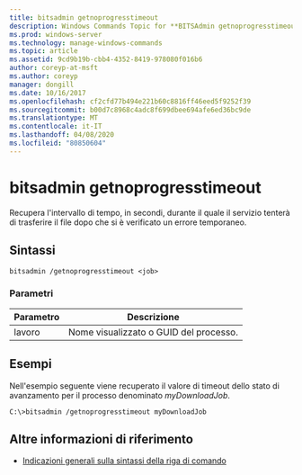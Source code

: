 ```yaml
---
title: bitsadmin getnoprogresstimeout
description: Windows Commands Topic for **BITSAdmin getnoprogresstimeout**, che consente di recuperare il periodo di tempo, in secondi, durante il quale il servizio tenterà di trasferire il file dopo un errore temporaneo.
ms.prod: windows-server
ms.technology: manage-windows-commands
ms.topic: article
ms.assetid: 9cd9b19b-cbb4-4352-8419-978080f016b6
author: coreyp-at-msft
ms.author: coreyp
manager: dongill
ms.date: 10/16/2017
ms.openlocfilehash: cf2cfd77b494e221b60c8816ff46eed5f9252f39
ms.sourcegitcommit: b00d7c8968c4adc8f699dbee694afe6ed36bc9de
ms.translationtype: MT
ms.contentlocale: it-IT
ms.lasthandoff: 04/08/2020
ms.locfileid: "80850604"
---
```

# <a name="bitsadmin-getnoprogresstimeout"></a>bitsadmin getnoprogresstimeout

Recupera l'intervallo di tempo, in secondi, durante il quale il servizio tenterà di trasferire il file dopo che si è verificato un errore temporaneo.

## <a name="syntax"></a>Sintassi

```
bitsadmin /getnoprogresstimeout <job>
```

### <a name="parameters"></a>Parametri

| Parametro | Descrizione |
| -------------- | -------------- |
| lavoro | Nome visualizzato o GUID del processo. |

## <a name="examples"></a><a name=BKMK_examples></a>Esempi

Nell'esempio seguente viene recuperato il valore di timeout dello stato di avanzamento per il processo denominato *myDownloadJob*.

```
C:\>bitsadmin /getnoprogresstimeout myDownloadJob
```

## <a name="additional-references"></a>Altre informazioni di riferimento

- [Indicazioni generali sulla sintassi della riga di comando](command-line-syntax-key.md)